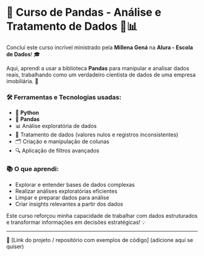 # 🚀 Curso de Pandas - Análise e Tratamento de Dados 🐼📊

Concluí este curso incrível ministrado pela **Millena Gená** na **Alura - Escola de Dados**! 🎓

Aqui, aprendi a usar a biblioteca **Pandas** para manipular e analisar dados reais, trabalhando como um verdadeiro cientista de dados de uma empresa imobiliária. 🏢

### 🛠️ Ferramentas e Tecnologias usadas:
- 🐍 **Python**  
- 🐼 **Pandas**  
- 📊 Análise exploratória de dados  
- 🧹 Tratamento de dados (valores nulos e registros inconsistentes)  
- 🗂️ Criação e manipulação de colunas  
- 🔍 Aplicação de filtros avançados  

### 📚 O que aprendi:
- Explorar e entender bases de dados complexas  
- Realizar análises exploratórias eficientes  
- Limpar e preparar dados para análise  
- Criar insights relevantes a partir dos dados  

Este curso reforçou minha capacidade de trabalhar com dados estruturados e transformar informações em decisões estratégicas! 💡

---

🔗 [Link do projeto / repositório com exemplos de código] (adicione aqui se quiser)
